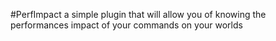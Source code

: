 #PerfImpact
a simple plugin that will allow you of knowing the performances impact of your commands on your worlds